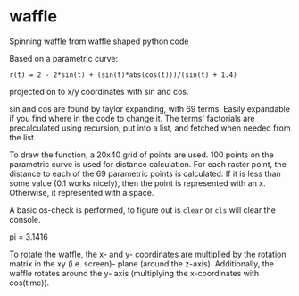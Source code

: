 # waffle
Spinning waffle from waffle shaped python code

Based on a parametric curve: 

`r(t) = 2 - 2*sin(t) + (sin(t)*abs(cos(t)))/(sin(t) + 1.4)`

projected on to x/y coordinates with sin and cos. 

sin and cos are found by taylor expanding, with 69 terms. Easily expandable if you find where in the code to change it.
The terms' factorials are precalculated using recursion, put into a list, and fetched when needed from the list.

To draw the function, a 20x40 grid of points are used. 100 points on the parametric curve is used for distance calculation.
For each raster point, the distance to each of the 69 parametric points is calculated. If it is less than some value (0.1 works nicely),
then the point is represented with an x. Otherwise, it represented with a space. 

A basic os-check is performed, to figure out is `clear` or `cls` will clear the console.

pi = 3.1416

To rotate the waffle, the x- and y- coordinates are multiplied by the rotation matrix in the xy (i.e. screen)- plane (around the z-axis). Additionally, the waffle rotates around the y- axis (multiplying the x-coordinates with cos(time)).
